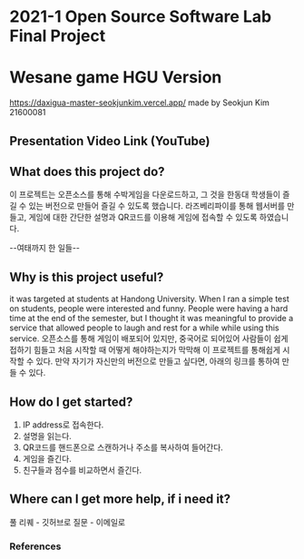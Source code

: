 # 2021-1 Open Source Software Lab Final Project
# Wesane game HGU Version
https://daxigua-master-seokjunkim.vercel.app/ 
made by Seokjun Kim 21600081
## Presentation Video Link (YouTube)

## What does this project do?
이 프로젝트는 오픈소스를 통해 수박게임을 다운로드하고, 그 것을 한동대 학생들이
즐길 수 있는 버전으로 만들어 즐길 수 있도록 했습니다. 라즈베리파이를 통해
웹서버를 만들고, 게임에 대한 간단한 설명과 QR코드를 이용해 게임에 접속할 수 있도록
하였습니다.

--여태까지 한 일들--

## Why is this project useful?
it was targeted at students at Handong University. When I ran a simple test on students, people were interested and funny. People were having a hard time at the end of the semester, but I thought it was meaningful to provide a service that allowed people to laugh and rest for a while while using this service.
오픈소스를 통해 게임이 배포되어 있지만, 중국어로 되어있어 사람들이 쉽게 접하기 힘들고
처음 시작할 때 어떻게 해야하는지가 막막해 이 프로젝트를 통해쉽게 시작할 수 있다.
만약 자기가 자신만의 버전으로 만들고 싶다면, 아래의 링크를 통하여 만들 수 있다.

## How do I get started?
1. IP address로 접속한다.
2. 설명을 읽는다.
3. QR코드를 핸드폰으로 스캔하거나 주소를 복사하여 들어간다.
4. 게임을 즐긴다.
5. 친구들과 점수를 비교하면서 즐긴다.


## Where can I get more help, if i need it?
풀 리퀘 - 깃허브로
질문 - 이메일로
### References

